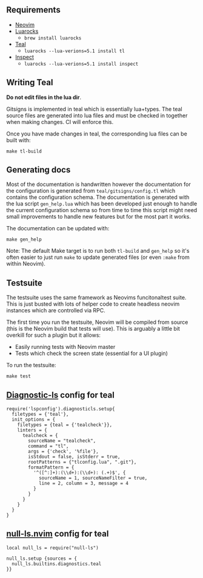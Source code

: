 ## Requirements

- [Neovim](https://github.com/neovim/neovim)
- [Luarocks](https://luarocks.org/)
    - `brew install luarocks`
- [Teal](https://github.com/teal-language/tl)
    - `luarocks --lua-verions=5.1 install tl`
- [Inspect](https://github.com/kikito/inspect.lua)
    - `luarocks --lua-verions=5.1 install inspect`

## Writing Teal

 **Do not edit files in the lua dir**.

Gitsigns is implemented in teal which is essentially lua+types.
The teal source files are generated into lua files and must be checked in together when making changes.
CI will enforce this.

Once you have made changes in teal, the corresponding lua files can be built with:

```
make tl-build
```

## Generating docs

Most of the documentation is handwritten however the documentation for the configuration is generated from `teal/gitsigns/config.tl` which contains the configuration schema.
The documentation is generated with the lua script `gen_help.lua` which has been developed just enough to handle the current configuration schema so from time to time this script might need small improvements to handle new features but for the most part it works.

The documentation can be updated with:

```
make gen_help
```

Note: The default Make target is to run both `tl-build` and `gen_help` so it's often easier to just run `make` to update generated files (or even `:make` from within Neovim).

## Testsuite

The testsuite uses the same framework as Neovims funcitonaltest suite.
This is just busted with lots of helper code to create headless neovim instances which are controlled via RPC.

The first time you run the testsuite, Neovim will be compiled from source (this is the Neovim build that tests will use).
This is arguably a little bit overkill for such a plugin but it allows:

- Easily running tests with Neovim master
- Tests which check the screen state (essential for a UI plugin)

To run the testsuite:

```
make test
```

## [Diagnostic-ls](https://github.com/iamcco/diagnostic-languageserver) config for teal

```
require('lspconfig').diagnosticls.setup{
  filetypes = {'teal'},
  init_options = {
    filetypes = {teal = {'tealcheck'}},
    linters = {
      tealcheck = {
        sourceName = "tealcheck",
        command = "tl",
        args = {'check', '%file'},
        isStdout = false, isStderr = true,
        rootPatterns = {"tlconfig.lua", ".git"},
        formatPattern = {
          '^([^:]+):(\\d+):(\\d+): (.+)$', {
            sourceName = 1, sourceNameFilter = true,
            line = 2, column = 3, message = 4
          }
        }
      }
    }
  }
}
```

## [null-ls.nvim](https://github.com/jose-elias-alvarez/null-ls.nvim) config for teal

```
local null_ls = require("null-ls")

null_ls.setup {sources = {
  null_ls.builtins.diagnostics.teal
}}
```
